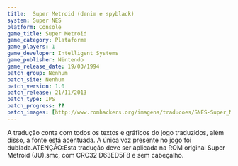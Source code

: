 ```yaml
---
title:  Super Metroid (denim e spyblack)
system: Super NES
platform: Console
game_title: Super Metroid
game_category: Plataforma
game_players: 1
game_developer: Intelligent Systems
game_publisher: Nintendo
game_release_date: 19/03/1994
patch_group: Nenhum
patch_site: Nenhum
patch_version: 1.0
patch_release: 21/11/2013
patch_type: IPS
patch_progress: ??
patch_images: [http://www.romhackers.org/imagens/traducoes/SNES-Super_Metroid-denim-1.png,http://www.romhackers.org/imagens/traducoes/%5BSNES%5D%20Super%20Metroid%20-%20denim%20-%202.png,http://www.romhackers.org/imagens/traducoes/%5BSNES%5D%20Super%20Metroid%20-%20denim%20-%203.png]
---
```

A tradução conta com todos os textos e gráficos do jogo traduzidos, além disso, a fonte está acentuada. A única voz presente no jogo foi dublada.ATENÇÃO:Esta tradução deve ser aplicada na ROM original Super Metroid (JU).smc, com CRC32 D63ED5F8 e sem cabeçalho.